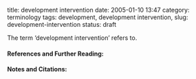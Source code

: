 title: development intervention
date: 2005-01-10 13:47
category: terminology
tags: development, development intervention,
slug: development-intervention
status: draft

<!--
icon: file-code-o
summary: 
-->

<!--
layout: post
title:  development intervention
date:   2005-01-10 13:47:13
categories: terminology
tags: development, development intervention,
permalink: /development-intervention/
published: false
comments: true
-->

The term ‘development intervention’ refers to.

#### References and Further Reading:


#### Notes and Citations:

[^1]: 
